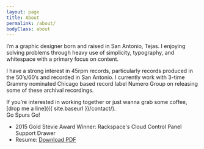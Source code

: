 ```yaml
---
layout: page
title: About
permalink: /about/
bodyClass: about
---
```


I’m a graphic designer born and raised in San Antonio, Tejas.
I enjoying solving problems through heavy use of simplicity, typography, and whitespace with
a primary focus on content.

I have a strong interest in 45rpm records, particularly records produced in the 50’s/60’s and recorded in San Antonio. I currently work with 3-time Grammy nominated Chicago based record label Numero Group on releasing some of these archival recordings.

If you’re interested in working together or just wanna grab some coffee, [drop me a line]({{ site.baseurl }}/contact/).<br/>
Go Spurs Go!

* 2015 Gold Stevie Award Winner: Rackspace's Cloud Control Panel Support Drawer
* Resume: [Download PDF](rae-cabello-resume.pdf)
